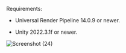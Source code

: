 Requirements:

-  Universal Render Pipeline 14.0.9 or newer.

-  Unity 2022.3.1f or newer.

![Screenshot (24)](https://github.com/cnkblgn/URP-Sample-Fog/assets/91436084/bdcddcc2-69fc-49ab-9cc7-d58a4dd9c0f1)
